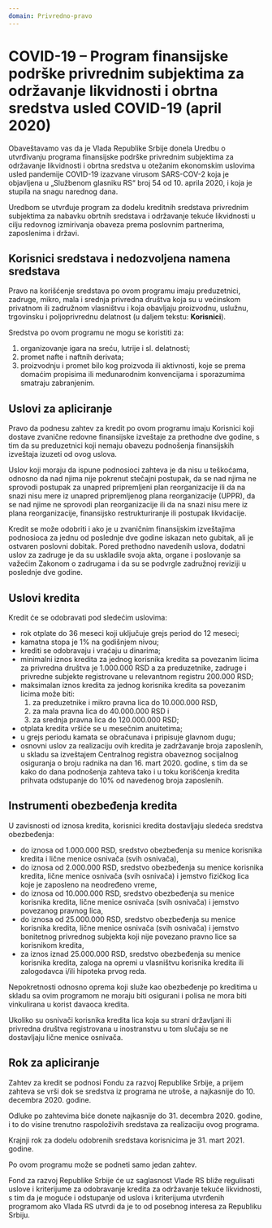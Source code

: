 ```yaml
---
domain: Privredno-pravo
---
```


# COVID-19 – Program finansijske podrške privrednim subjektima za održavanje likvidnosti i obrtna sredstva usled COVID-19 (april 2020)

Obaveštavamo vas da je Vlada Republike Srbije donela Uredbu o utvrđivanju programa finansijske podrške privrednim subjektima za održavanje likvidnosti i obrtna sredstva u otežanim ekonomskim uslovima usled pandemije COVID-19 izazvane virusom SARS-COV-2 koja je objavljena u „Službenom glasniku RS“ broj 54 od 10. aprila 2020, i koja je stupila na snagu narednog dana.

Uredbom se utvrđuje program za dodelu kreditnih sredstava privrednim subjektima za nabavku obrtnih sredstava i održavanje tekuće likvidnosti u cilju redovnog izmirivanja obaveza prema poslovnim partnerima, zaposlenima i državi.

## Korisnici sredstava i nedozvoljena namena sredstava

Pravo na korišćenje sredstava po ovom programu imaju preduzetnici, zadruge, mikro, mala i srednja privredna društva koja su u većinskom privatnom ili zadružnom vlasništvu i koja obavljaju proizvodnu, uslužnu, trgovinsku i poljoprivrednu delatnost (u daljem tekstu: **Korisnici**).

Sredstva po ovom programu ne mogu se koristiti za:

1. organizovanje igara na sreću, lutrije i sl. delatnosti;
1. promet nafte i naftnih derivata;
1. proizvodnju i promet bilo kog proizvoda ili aktivnosti, koje se prema domaćim propisima ili međunarodnim konvencijama i sporazumima smatraju zabranjenim.

## Uslovi za apliciranje

Pravo da podnesu zahtev za kredit po ovom programu imaju Korisnici koji dostave zvanične redovne finansijske izveštaje za prethodne dve godine, s tim da su preduzetnici koji nemaju obavezu podnošenja finansijskih izveštaja izuzeti od ovog uslova.

Uslov koji moraju da ispune podnosioci zahteva je da nisu u teškoćama, odnosno da nad njima nije pokrenut stečajni postupak, da se nad njima ne sprovodi postupak za unapred pripremljeni plan reorganizacije ili da na snazi nisu mere iz unapred pripremljenog plana reorganizacije (UPPR), da se nad njime ne sprovodi plan reorganizacije ili da na snazi nisu mere iz plana reorganizacije, finansijsko restrukturiranje ili postupak likvidacije.

Kredit se može odobriti i ako je u zvaničnim finansijskim izveštajima podnosioca za jednu od poslednje dve godine iskazan neto gubitak, ali je ostvaren poslovni dobitak.
Pored prethodno navedenih uslova, dodatni uslov za zadruge je da su uskladile svoja akta, organe i poslovanje sa važećim Zakonom o zadrugama i da su se podvrgle zadružnoj reviziji u poslednje dve godine.

## Uslovi kredita

Kredit će se odobravati pod sledećim uslovima:

- rok otplate do 36 meseci koji uključuje grejs period do 12 meseci;
- kamatna stopa je 1% na godišnjem nivou;
- krediti se odobravaju i vraćaju u dinarima;
- minimalni iznos kredita za jednog korisnika kredita sa povezanim licima za privredna društva je 1.000.000 RSD a za preduzetnike, zadruge i privredne subjekte registrovane u relevantnom registru 200.000 RSD;
- maksimalan iznos kredita za jednog korisnika kredita sa povezanim licima može biti:
  1. za preduzetnike i mikro pravna lica do 10.000.000 RSD,
  1. za mala pravna lica do 40.000.000 RSD i
  1. za srednja pravna lica do 120.000.000 RSD;
- otplata kredita vršiće se u mesečnim anuitetima;
- u grejs periodu kamata se obračunava i pripisuje glavnom dugu;
- osnovni uslov za realizaciju ovih kredita je zadržavanje broja zaposlenih, u skladu sa izveštajem Centralnog registra obaveznog socijalnog osiguranja o broju radnika na dan 16. mart 2020. godine, s tim da se kako do dana podnošenja zahteva tako i u toku korišćenja kredita prihvata odstupanje do 10% od navedenog broja zaposlenih.

## Instrumenti obezbeđenja kredita

U zavisnosti od iznosa kredita, korisnici kredita dostavljaju sledeća sredstva obezbeđenja:

- do iznosa od 1.000.000 RSD, sredstvo obezbeđenja su menice korisnika kredita i lične menice osnivača (svih osnivača),
- do iznosa od 2.000.000 RSD, sredstvo obezbeđenja su menice korisnika kredita, lične menice osnivača (svih osnivača) i jemstvo fizičkog lica koje je zaposleno na neodređeno vreme,
- do iznosa od 10.000.000 RSD, sredstvo obezbeđenja su menice korisnika kredita, lične menice osnivača (svih osnivača) i jemstvo povezanog pravnog lica,
- do iznosa od 25.000.000 RSD, sredstvo obezbeđenja su menice korisnika kredita, lične menice osnivača (svih osnivača) i jemstvo bonitetnog privrednog subjekta koji nije povezano pravno lice sa korisnikom kredita,
- za iznos iznad 25.000.000 RSD, sredstvo obezbeđenja su menice korisnika kredita, zaloga na opremi u vlasništvu korisnika kredita ili zalogodavca i/ili hipoteka prvog reda.

Nepokretnosti odnosno oprema koji služe kao obezbeđenje po kreditima u skladu sa ovim programom ne moraju biti osigurani i polisa ne mora biti vinkulirana u korist davaoca kredita.

Ukoliko su osnivači korisnika kredita lica koja su strani državljani ili privredna društva registrovana u inostranstvu u tom slučaju se ne dostavljaju lične menice osnivača.

## Rok za apliciranje

Zahtev za kredit se podnosi Fondu za razvoj Republike Srbije, a prijem zahteva se vrši dok se sredstva iz programa ne utroše, a najkasnije do 10. decembra 2020. godine.

Odluke po zahtevima biće donete najkasnije do 31. decembra 2020. godine, i to do visine trenutno raspoloživih sredstava za realizaciju ovog programa.

Krajnji rok za dodelu odobrenih sredstava korisnicima je 31. mart 2021. godine.

Po ovom programu može se podneti samo jedan zahtev.

Fond za razvoj Republike Srbije će uz saglasnost Vlade RS bliže regulisati uslove i kriterijume za odobravanje kredita za održavanje tekuće likvidnosti, s tim da je moguće i odstupanje od uslova i kriterijuma utvrđenih programom ako Vlada RS utvrdi da je to od posebnog interesa za Republiku Srbiju.
